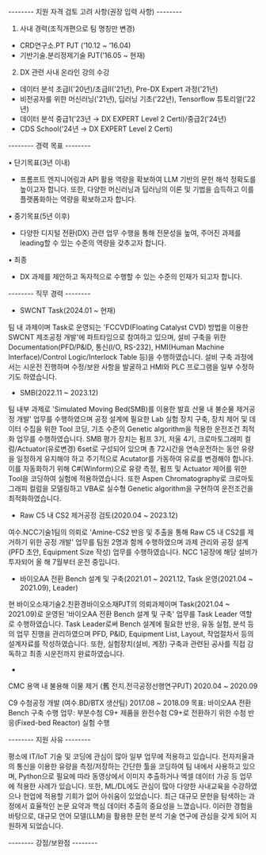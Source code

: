 -------- 지원 자격 검토 고려 사항(권장 입력 사항) --------

1. 사내 경력(조직개편으로 팀 명칭만 변경)
 - CRD연구소.PT PJT (’10.12 ~ ’16.04)
 - 기반기술.분리정제기술 PJT(’16.05 ~ 현재)
2. DX 관련 사내 온라인 강의 수강
 - 데이터 분석 초급I('20년)/초급II('21년), Pre-DX Expert 과정('21년)
 - 비전공자를 위한 머신러닝('21년), 딥러닝 기초('22년), Tensorflow 튜토리얼('22년)
 - 데이터 분석 중급1('23년 → DX EXPERT Level 2 Certi)/중급2('24년)
 - CDS School('24년 → DX EXPERT Level 2 Certi)


-------- 경력 목표 --------

•  단기목표(3년 이내)

- 프롬프트 엔지니어링과 API 활용 역량을 확보하여 LLM 기반의 문헌 해석 정확도를 높이고자 합니다. 또한, 다양한 머신러닝과 딥러닝의 이론 및 기법을 습득하고 이를 플랫폼화하는 역량을 확보하고자 합니다.

• 중기목표(5년 이후)

- 다양한 디지털 전환(DX) 관련 업무 수행을 통해 전문성을 높여, 주어진 과제를 leading할 수 있는 수준의 역량을 갖추고자 합니다.

• 최종

- DX 과제를 제안하고 독자적으로 수행할 수 있는 수준의 인재가 되고자 합니다.


-------- 직무 경력 --------

* SWCNT Task(2024.01 ~ 현재)

팀 내 과제이며 Task로 운영되는 'FCCVD(Floating Catalyst CVD) 방법을 이용한 SWCNT 제조공정 개발'에 파트타임으로 참여하고 있으며, 설비 구축을 위한 Documentation(PFD/P&ID, 통신(I/O, RS-232), HMI(Human Machine Interface)/Control Logic/Interlock Table 등)을 수행하였습니다. 설비 구축 과정에서는 시운전 진행하며 수정/보완 사항을 발굴하고 HMI와 PLC 프로그램을 일부 수정하기도 하였습니다.


* SMB(2022.11 ~ 2023.12)
  
팀 내부 과제로 'Simulated Moving Bed(SMB)를 이용한 발효 산물 내 불순물 제거공정 개발' 업무를 수행하였으며 공정 설계에 필요한 Lab 실험 장치 구축, 장치 제어 및 데이터 수집을 위한 Tool 코딩, 기초 수준의 Genetic algorithm을 적용한 운전조건 최적화 업무를 수행하였습니다. SMB 평가 장치는 펌프 3기, 저울 4기, 크로마토그래피 컬럼/Actuator(유로변경) 6set로 구성되어 있으며 총 72시간을 연속운전하는 동안 유량을 일정하게 유지해야 하고 주기적으로 Acutator를 가동하여 유로를 변경해야 합니다. 이를 자동화하기 위해 C#(Winform)으로 유량 측정, 펌프 및 Actuator 제어를 위한 Tool을 코딩하여 실험에 적용하였습니다. 또한 Aspen Chromatography로 크로마토그래피 컬럼을 모델링하고 VBA로 실수형 Genetic algorithm을 구현하여 운전조건을 최적화하였습니다.


* Raw C5 내 CS2 제거공정 검토(2020.04 ~ 2023.12)

여수.NCC기술1팀의 의뢰로 'Amine-CS2 반응 및 추출을 통해 Raw C5 내 CS2를 제거하기 위한 공정 개발' 업무를 팀원 2명과 함께 수행하였으며 과제 관리와 공정 설계(PFD 초안, Equipment Size 작성) 업무를 수행하였습니다. NCC 1공장에 해당 설비가 투자되어 올 해 7월부터 운전 중입니다.

* 바이오AA 전환 Bench 설계 및 구축(2021.01 ~ 2021.12, Task 운영(2021.04 ~ 2021.09), Leader)

현 바이오소재기술2.친환경바이오소재PJT의 의뢰과제이며 Task(2021.04 ~ 2021.09)로 운영된 '바이오AA 전환 Bench 설계 및 구축' 업무를 Task Leader 역할로 수행하였습니다. Task Leader로써 Bench 설계에 필요한 반응, 유동 실험, 분석 등의 업무 진행을 관리하였으며 PFD, P&ID, Equipment List, Layout, 작업절차서 등의 설계자료를 작성하였습니다. 또한, 실험장치(설비, 계장) 구축과 관련된 공사를 직접 감독하고 최종 시운전까지 완료하였습니다.

* 

CMC 용액 내 불용해 이물 제거
(舊 전지.전극공정선행연구PJT)
2020.04 ~ 2020.09


C9 수첨공정 개발
(여수.BD/BTX 생산팀)
2017.08 ~ 2018.09
목표: 바이오AA 전환 Bench 구축
수행 업무: 부분수첨 C9+ 제품을 완전수첨 C9+로 전환하기 위한 수첨 반응(Fixed-bed Reactor) 실험 수행


-------- 지원 사유 --------

평소에 IT/IoT 기술 및 코딩에 관심이 많아 일부 업무에 적용하고 있습니다. 전자저울과의 통신을 이용한 유량을 측정/저장하는 간단한 툴을 코딩하여 팀 내에서 사용하고 있으며, Python으로 필요에 따라 동영상에서 이미지 추출하거나 엑셀 데이터 가공 등 업무에 적용한 사례가 있습니다. 또한, ML/DL에도 관심이 많아 다양한 사내교육을 수강하였으나 현업에 적용할 기회가 없어 아쉬움이 있었습니다. 최근 대규모 문헌을 탐색하는 과정에서 효율적인 논문 요약과 핵심 데이터 추출의 중요성을 느꼈습니다. 이러한 경험을 바탕으로, 대규모 언어 모델(LLM)을 활용한 문헌 분석 기술 연구에 관심을 갖게 되어 지원하게 되었습니다.


-------- 강점/보완점 --------


